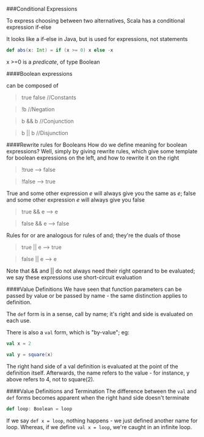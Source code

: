 ###Conditional Expressions

To express choosing between two alternatives, Scala has a conditional expression if-else

It looks like a if-else in Java, but is used for expressions, not statements

```scala 
def abs(x: Int) = if (x >= 0) x else -x
```

x >=0 is a *predicate*, of type Boolean

####Boolean expressions 

can be composed of 

> true false //Constants

> !b //Negation

> b && b   //Conjunction

> b || b  //Disjunction

####Rewrite rules for Booleans
How do we define meaning for boolean expressions? Well, simply by giving rewrite rules, which give some template for boolean expressions on the left, and how to rewrite it on the right

> !true --> false

> !false --> true

True and some other expression *e* will always give you the same as *e*; false and some other expression *e* will always give you false
> true && e --> e

> false && e --> false

Rules for or are analogous for rules of and; they're the duals of those
> true || e --> true

> false || e --> e

Note that && and || do not always need their right operand to be evaluated; we say these expressions use short-circuit evaluation

####Value Definitions
We have seen that function parameters can be passed by value or be passed by name - the same distinction applies to definition. 

The ```def``` form is in a sense, call by name; it's right and side is evaluated on each use. 

There is also a ```val``` form, which is "by-value"; eg:

```scala
val x = 2
```

```scala
val y = square(x)
```

The right hand side of a val definition is evaluated at the point of the definition itself. Afterwards, the name refers to the value - for instance, y above refers to 4, not to square(2).

####Value Definitions and Termination
The difference between the ```val``` and ```def``` forms becomes apparent when the right hand side doesn't terminate

```scala
def loop: Boolean = loop
```

If we say ```def x = loop```, nothing happens - we just defined another name for loop. Whereas, if we define ```val x = loop```, we're caught in an infinite loop. 
